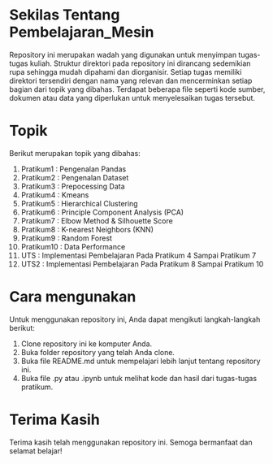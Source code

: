 # Sekilas Tentang Pembelajaran_Mesin

Repository ini merupakan wadah yang digunakan untuk menyimpan tugas-tugas kuliah. Struktur direktori pada repository ini dirancang sedemikian rupa sehingga mudah dipahami dan diorganisir. Setiap tugas memiliki direktori tersendiri dengan nama yang relevan dan mencerminkan setiap bagian dari topik yang dibahas. Terdapat beberapa file seperti kode sumber, dokumen atau data yang diperlukan untuk menyelesaikan tugas tersebut.

# Topik

Berikut merupakan topik yang dibahas:
1. Pratikum1    : Pengenalan Pandas
2. Pratikum2    : Pengenalan Dataset
3. Pratikum3    : Prepocessing Data
4. Pratikum4    : Kmeans
5. Pratikum5    : Hierarchical Clustering
6. Pratikum6    : Principle Component Analysis (PCA)
7. Pratikum7    : Elbow Method & Silhouette Score
8. Pratikum8    : K-nearest Neighbors (KNN)
9. Pratikum9   : Random Forest
10. Pratikum10  : Data Performance
11. UTS          : Implementasi Pembelajaran Pada Pratikum 4 Sampai Pratikum 7
12. UTS2        : Implementasi Pembelajaran Pada Pratikum 8 Sampai Pratikum 10

# Cara mengunakan

Untuk menggunakan repository ini, Anda dapat mengikuti langkah-langkah berikut:
1. Clone repository ini ke komputer Anda.
2. Buka folder repository yang telah Anda clone.
3. Buka file README.md untuk mempelajari lebih lanjut tentang repository ini.
4. Buka file .py atau .ipynb untuk melihat kode dan hasil dari tugas-tugas pratikum.

# Terima Kasih

Terima kasih telah menggunakan repository ini. Semoga bermanfaat dan selamat belajar!
